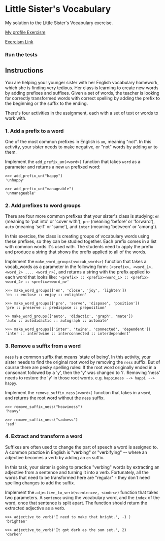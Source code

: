 # Little Sister's Vocabulary

My solution to the Little Sister's Vocabulary exercise.

[My profile Exercism](https://exercism.org/profiles/stefanilima)

[Exercism Link](https://exercism.org/tracks/python/exercises/little-sisters-vocab)

### Run the tests


## Instructions

You are helping your younger sister with her English vocabulary homework, which she is finding very tedious. Her class is learning to create new words by adding prefixes and suffixes. Given a set of words, the teacher is looking for correctly transformed words with correct spelling by adding the prefix to the beginning or the suffix to the ending.

There's four activities in the assignment, each with a set of text or words to work with.


### 1. Add a prefix to a word

One of the most common prefixes in English is `un`, meaning "not". In this activity, your sister needs to make negative, or "not" words by adding `un` to them.

Implement the `add_prefix_un(<word>)` function that takes `word` as a parameter and returns a new `un` prefixed word:

```
>>> add_prefix_un("happy")
'unhappy'

>>> add_prefix_un("manageable")
'unmanageable'
```

### 2. Add prefixes to word groups

There are four more common prefixes that your sister's class is studying: `en` (meaning to 'put into' or 'cover with'), `pre` (meaning 'before' or 'forward'), `auto` (meaning 'self' or 'same'), and `inter` (meaning 'between' or 'among').

In this exercise, the class is creating groups of vocabulary words using these prefixes, so they can be studied together. Each prefix comes in a list with common words it's used with. The students need to apply the prefix and produce a string that shows the prefix applied to all of the words.

Implement the `make_word_groups(<vocab_words>)` function that takes a vocab_words as a parameter in the following form: `[<prefix>, <word_1>, <word_2> .... <word_n>]`, and returns a string with the prefix applied to each word that looks like: `'<prefix> :: <prefix><word_1> :: <prefix><word_2> :: <prefix><word_n>'`

```
>>> make_word_groups(['en', 'close', 'joy', 'lighten'])
'en :: enclose :: enjoy :: enlighten'

>>> make_word_groups(['pre', 'serve', 'dispose', 'position'])
'pre :: preserve :: predispose :: preposition'

>> make_word_groups(['auto', 'didactic', 'graph', 'mate'])
'auto :: autodidactic :: autograph :: automate'

>>> make_word_groups(['inter', 'twine', 'connected', 'dependent'])
'inter :: intertwine :: interconnected :: interdependent'
```

### 3. Remove a suffix from a word

`ness` is a common suffix that means 'state of being'. In this activity, your sister needs to find the original root word by removing the `ness` suffix. But of course there are pesky spelling rules: If the root word originally ended in a consonant followed by a 'y', then the 'y' was changed to 'i'. Removing 'ness' needs to restore the 'y' in those root words. e.g. `happiness --> happi --> happy`.

Implement the `remove_suffix_ness(<word>)` function that takes in a `word`, and returns the root word without the `ness` suffix.

```
>>> remove_suffix_ness("heaviness")
'heavy'

>>> remove_suffix_ness("sadness")
'sad'
```

### 4. Extract and transform a word

Suffixes are often used to change the part of speech a word is assigned to. A common practice in English is "verbing" or "verbifying" -- where an adjective becomes a verb by adding an `en` suffix.

In this task, your sister is going to practice "verbing" words by extracting an adjective from a sentence and turning it into a verb. Fortunately, all the words that need to be transformed here are "regular" - they don't need spelling changes to add the suffix.

Implement the `adjective_to_verb(<sentence>, <index>)` function that takes two parameters. A `sentence` using the vocabulary word, and the `index` of the word, once that sentence is split apart. The function should return the extracted adjective as a verb.

```
>>> adjective_to_verb('I need to make that bright.', -1 )
'brighten'

>>> adjective_to_verb('It got dark as the sun set.', 2)
'darken'
```